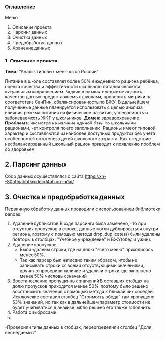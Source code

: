 ### Оглавление

Меню
1. Описание проекта
2. Парсинг данных
3. Очистка данных
4. Предобработка данных
5. Хранение данных


### 1. Описание проекта
**Тема:** "Анализ типовых меню школ России"
 
 Питание в школе составляет более 50% ежедневного рациона ребёнка, оценка качества и эффективности школьного питания является актуальным направлением. Задачи в рамках предмета: оценить качество данных предоставляемых школами, проверить метрики на  соответствие СанПин, сбалансированность по БЖУ. В дальнейшем полученные данные планируется использовать с целью анализа влияния режима питания на физическое развитие, успеваемость и заболеваемость ЖКТ у школьников.
**Домен:** здравоохранение
**Проблема:** несмотря на наличие единой базы со школьными рационами, нет контроля по его заполнению. Рационы имеют типовой характер и составляются из наиболее доступных продуктов без учёта особенностей онтогенеза детей школьного возраста. Как следствие несбалансированный школьный рацион приводит к появлению проблем со здоровьем. 

## 2. Парсинг данных
Сбор данных осуществлялся с сайта https://xn--80afhjabb0ajcdecrl4ah.xn--p1ai/



## 3. Очистка и предобработка данных

Первичную обработку данных проводили с использованием библиотеки pandas.
1. Удаление дубликатов
   В ходе парсинга была замечено, что при отсуствии пропусков в строке, данные могли дублироваться внутри региона, поэтому 
с помощью метода drop_duplicates() были удалены повторы в столбцах: "Учебное учреждение" и БЖУ(обед и ужин).
2. Удаление пропусков
   - Были удалены строки, где на долю "всего меню" приходилось менее 50%.
   - Так как парсер был написано таким образом, чтобы не записывать строки со всеми отсуствующими значениями, вручную проверили наличие и удалили строки,где заполнено менее 50% числовых значений
 3. Восстановление пропущенных значений
    В оставших стобцах на долю пропусков приходится менее 50%, поэтому было решено восстановить значения с помощью метода k ближайших соседей. Исключение составил столбец "Стоимость обеда" там пропущено 53% значений, но так как в дальнейшем параметр стоимости не будет учитываться в анализе, ыбло решено его также заполнить.
 5. Работа с выбросами
 6. 

-Проверили типы данных в стобцах, переопределили столбец "Доля несъедаемых"
